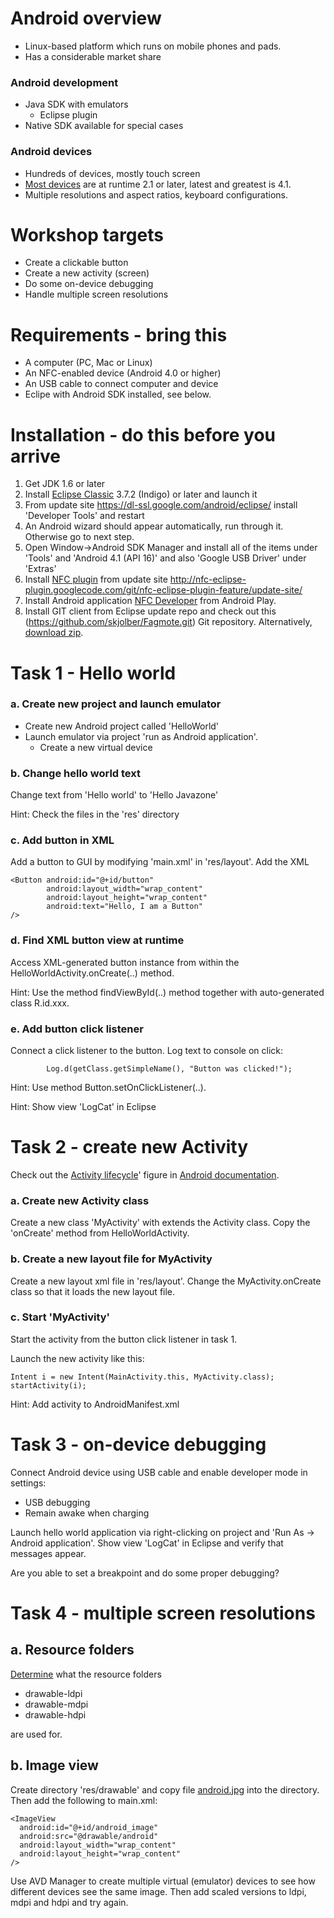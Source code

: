 Android overview
=================
* Linux-based platform which runs on mobile phones and pads. 
* Has a considerable market share

### Android development
* Java SDK with emulators 
    * Eclipse plugin
* Native SDK available for special cases

### Android devices
* Hundreds of devices, mostly touch screen
* [Most devices](http://developer.android.com/resources/dashboard/platform-versions.html) are at runtime 2.1 or later, latest and greatest is 4.1. 
* Multiple resolutions and aspect ratios, keyboard configurations.

Workshop targets
=========================
* Create a clickable button
* Create a new activity (screen)
* Do some on-device debugging
* Handle multiple screen resolutions

Requirements - bring this
=========================
* A computer (PC, Mac or Linux)
* An NFC-enabled device (Android 4.0 or higher)
* An USB cable to connect computer and device
* Eclipe with Android SDK installed, see below.

Installation - do this before you arrive
========================================
1. Get JDK 1.6 or later
2. Install [Eclipse Classic](http://www.eclipse.org/downloads/packages/eclipse-classic-42/junor) 3.7.2 (Indigo) or later and launch it
3. From update site https://dl-ssl.google.com/android/eclipse/ install 'Developer Tools' and restart
4. An Android wizard should appear automatically, run through it. Otherwise go to next step.
5. Open Window->Android SDK Manager and install all of the items under 'Tools' and 'Android 4.1 (API 16)' and also 'Google USB Driver' under 'Extras'
6. Install [NFC plugin](http://nfc-eclipse-plugin.googlecode.com) from update site http://nfc-eclipse-plugin.googlecode.com/git/nfc-eclipse-plugin-feature/update-site/ 
7. Install Android application [NFC Developer](https://play.google.com/store/apps/details?id=com.antares.nfc) from Android Play.
8. Install GIT client from Eclipse update repo and check out this (https://github.com/skjolber/Fagmote.git) Git repository. Alternatively, [download zip](https://github.com/skjolber/Fagmote/downloads).

Task 1 - Hello world
====================

### a. Create new project and launch emulator
* Create new Android project called 'HelloWorld'
* Launch emulator via project 'run as Android application'. 
    * Create a new virtual device

### b. Change hello world text
Change text from 'Hello world' to 'Hello Javazone'

Hint: Check the files in the 'res' directory

### c. Add button in XML
Add a button to GUI by modifying 'main.xml' in 'res/layout'. Add the XML

    <Button android:id="@+id/button"
            android:layout_width="wrap_content"
            android:layout_height="wrap_content"
            android:text="Hello, I am a Button" 
    />

### d. Find XML button view at runtime
Access XML-generated button instance from within the HelloWorldActivity.onCreate(..) method.

Hint: Use the method findViewById(..) method together with auto-generated class R.id.xxx.

### e. Add button click listener
Connect a click listener to the button. Log text to console on click:

            Log.d(getClass.getSimpleName(), "Button was clicked!");

Hint: Use method Button.setOnClickListener(..).

Hint: Show view 'LogCat' in Eclipse

Task 2 - create new Activity
============================
Check out the [Activity lifecycle](http://developer.android.com/images/activity_lifecycle.png)' figure in [Android documentation](http://developer.android.com/reference/android/app/Activity.html).

### a. Create new Activity class
Create a new class 'MyActivity' with extends the Activity class. Copy the 'onCreate' method from HelloWorldActivity.

### b. Create a new layout file for MyActivity
Create a new layout xml file in 'res/layout'. Change the MyActivity.onCreate class so that it loads the new layout file.

### c. Start 'MyActivity'
Start the activity from the button click listener in task 1. 

Launch the new activity like this: 

    Intent i = new Intent(MainActivity.this, MyActivity.class);
    startActivity(i);

Hint: Add activity to AndroidManifest.xml

Task 3 - on-device debugging
============================
Connect Android device using USB cable and enable developer mode in settings:
* USB debugging
* Remain awake when charging

Launch hello world application via right-clicking on project and 'Run As -> Android application'. Show view 'LogCat' in Eclipse and verify that messages appear.

Are  you able to set a breakpoint and do some proper debugging?

Task 4 - multiple screen resolutions
=====================================
## a. Resource folders
[Determine](http://developer.android.com/guide/practices/screens_support.html) what the resource folders

* drawable-ldpi
* drawable-mdpi
* drawable-hdpi 

are used for. 

## b. Image view
Create directory 'res/drawable' and copy file [android.jpg](http://www.mediafire.com/imgbnc.php/1ba890f73cfdc925e08b13fe34d5141e6g.jpg) into the directory. Then add the following to main.xml:

    <ImageView 
      android:id="@+id/android_image"
      android:src="@drawable/android"
      android:layout_width="wrap_content"
      android:layout_height="wrap_content"
    />

Use AVD Manager to create multiple virtual (emulator) devices to see how different devices see the same image. Then add scaled versions to ldpi, mdpi and hdpi and try again.
